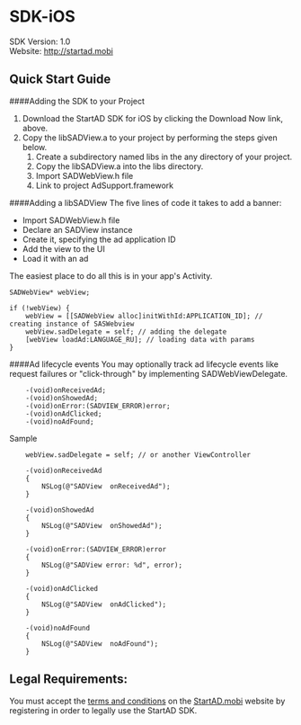 SDK-iOS
===========
SDK Version: 1.0<br />
Website: http://startad.mobi 

Quick Start Guide
----------------------------------

####Adding the SDK to your Project
1. Download the StartAD SDK for iOS by clicking the Download Now link, above.
2. Copy the libSADView.a to your project by performing the steps given below.
    1. Create a subdirectory named libs in the any directory of your project.
    2. Copy the libSADView.a into the libs directory.
    3. Import SADWebView.h file
    4. Link to project AdSupport.framework

####Adding a libSADView
The five lines of code it takes to add a banner:
* Import SADWebView.h file
* Declare an SADView instance
* Create it, specifying the ad application ID
* Add the view to the UI
* Load it with an ad

The easiest place to do all this is in your app's Activity.
```objc
SADWebView* webView;

if (!webView) {
	webView = [[SADWebView alloc]initWithId:APPLICATION_ID]; // creating instance of SASWebview
	webView.sadDelegate = self; // adding the delegate
	[webView loadAd:LANGUAGE_RU]; // loading data with params
}

```

####Ad lifecycle events
You may optionally track ad lifecycle events like request failures or "click-through" by implementing SADWebViewDelegate.

```objc
	-(void)onReceivedAd;
	-(void)onShowedAd;
	-(void)onError:(SADVIEW_ERROR)error;
	-(void)onAdClicked;
	-(void)noAdFound;
```

Sample
```objc
	webView.sadDelegate = self; // or another ViewController

	-(void)onReceivedAd
	{
		NSLog(@"SADView  onReceivedAd");
	}

	-(void)onShowedAd
	{
		NSLog(@"SADView  onShowedAd");
	}

	-(void)onError:(SADVIEW_ERROR)error
	{
		NSLog(@"SADView error: %d", error);
	}

	-(void)onAdClicked
	{
		NSLog(@"SADView  onAdClicked");
	}

	-(void)noAdFound
	{
		NSLog(@"SADView  noAdFound");
	}
```

Legal Requirements:
----------------------------------
You must accept the [terms and conditions](http://startad.mobi/index/rules/) on the [StartAD.mobi](http://startad.mobi) website by registering in order to legally use the StartAD SDK.
